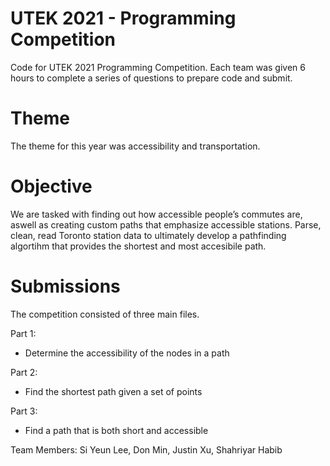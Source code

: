 # UTEK 2021 - Programming Competition
Code for UTEK 2021 Programming Competition. Each team was given 6 hours to complete a series of questions to prepare code and submit.

# Theme 
The theme for this year was accessibility and transportation. 

# Objective
We are tasked with finding out how accessible people’s commutes are, aswell as creating custom paths that emphasize accessible stations. Parse, clean, read Toronto station data to ultimately develop a pathfinding algortihm that provides the shortest and most accesibile path.

# Submissions
The competition consisted of three main files. 

Part 1:
   *  Determine the accessibility of the nodes in a path

Part 2:
   *  Find the shortest path given a set of points

Part 3: 
   * Find a path that is both short and accessible




Team Members: Si Yeun Lee, Don Min, Justin Xu, Shahriyar Habib